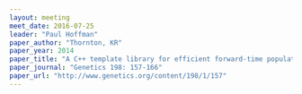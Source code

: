 ```yaml
---
layout: meeting
meet_date: 2016-07-25
leader: "Paul Hoffman"
paper_author: "Thornton, KR"
paper_year: 2014
paper_title: "A C++ template library for efficient forward-time population genetic simulation of large populations"
paper_journal: "Genetics 198: 157-166"
paper_url: "http://www.genetics.org/content/198/1/157"
---
```

